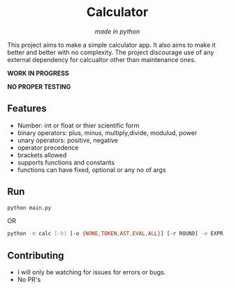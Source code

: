 <div align="center">
    <h1>Calculator</h1>
    <i>made in python</i>
</div>

This project aims to make a simple calculator app.
It also aims to make it better and better with no complexity.
The project discourage use of any external dependency for calcualtor other than maintenance ones.

**WORK IN PROGRESS**

**NO PROPER TESTING**

## Features
* Number: int or float or thier scientific form
* binary operators: plus, minus, multiply,divide, modulud, power
* unary operators: positive, negative
* operator precedence
* brackets allowed
* supports functions and constants
* functions can have fixed, optional or any no of args

## Run
```sh
python main.py
```
OR
```sh
python -m calc [-h] [-o {NONE,TOKEN,AST,EVAL,ALL}] [-r ROUND] -e EXPR [EXPR ...]
```

## Contributing
* I will only be watching for issues for errors or bugs.
* No PR's
